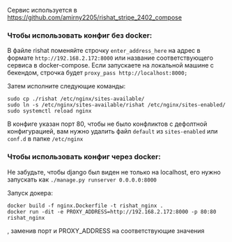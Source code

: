Сервис используется в https://github.com/amirny2205/rishat_stripe_2402_compose

### Чтобы использовать конфиг без docker:
В файле rishat поменяйте строчку `enter_address_here` на адрес в формате `http://192.168.2.172:8000` или название соответствующего сервиса в docker-compose. Если запускаете на локальной машине с бекендом, строчка будет `proxy_pass http://localhost:8000;`

Затем исполните следующие команды:
```
sudo cp ./rishat /etc/nginx/sites-available/
sudo ln -s /etc/nginx/sites-available/rishat /etc/nginx/sites-enabled/
sudo systemctl reload nginx
```
В конфиге указан порт 80, чтобы не было конфликтов с дефолтной конфигурацией, вам нужно удалить файл `default` из `sites-enabled` или `conf.d` в папке `/etc/nginx`

### Чтобы использовать конфиг через docker:
Не забудьте, чтобы django был виден не только на localhost, его нужно запускать как `./manage.py runserver 0.0.0.0:8000`

Запуск докера:

```
docker build -f nginx.Dockerfile -t rishat_nginx .
docker run -dit -e PROXY_ADDRESS=http://192.168.2.172:8000 -p 80:80 rishat_nginx
``` 
, заменив порт и PROXY_ADDRESS на соответствующие значения

